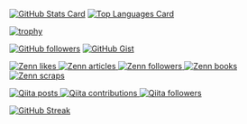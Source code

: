 <!-- ### Hi, there 👋 -->

[![GitHub Stats Card](https://github-readme-stats.vercel.app/api?username=DrLeo0&show_icons=true&count_private=true&theme=radical&theme=radical)](https://github.com/anuraghazra/github-readme-stats)
[![Top Languages Card](https://github-readme-stats.vercel.app/api/top-langs/?username=DrLeo0&count_private=true&layout=compact&langs_count=15&theme=radical&theme=radical)](https://github.com/anuraghazra/github-readme-stats)

[![trophy](https://github-profile-trophy.vercel.app/?username=DrLeo0&no-frame=true&theme=radical)](https://github.com/ryo-ma/github-profile-trophy)

<!-- https://github.com -->
[![GitHub followers](https://img.shields.io/github/followers/DrLeo0?label=Followers&logo=GitHub&style=social)](https://gihub.com/DrLeo0)
[![GitHub Gist](https://img.shields.io/badge/-Gist-181717.svg?logo=github&logoColor=ff0000)](https://gist.github.com/DrLeo0)

<!-- https://zenn.dev -->
[![Zenn likes](https://zenn.badge.nikaera.com/s/4513echo/likes?style=flat)
 ![Zenn articles](https://zenn.badge.nikaera.com/s/4513echo/articles?style=flat)
 ![Zenn followers](https://zenn.badge.nikaera.com/s/4513echo/followers?style=flat)
 ![Zenn books](https://zenn.badge.nikaera.com/s/4513echo/books?style=flat)
 ![Zenn scraps](https://zenn.badge.nikaera.com/s/4513echo/scraps?style=flat)
](https://zenn.dev/4513echo)

<!-- https://qiita.com -->
[![Qiita posts](https://qiita-badge.apiapi.app/s/4513echo/posts.svg)
 ![Qiita contributions](https://qiita-badge.apiapi.app/s/4513echo/contributions.svg)
 ![Qiita followers](https://qiita-badge.apiapi.app/s/4513echo/followers.svg)
](http://qiita.com/4513echo)

[![GitHub Streak](http://github-readme-streak-stats.herokuapp.com?user=DrLeo0&hide_border=true)](https://git.io/streak-stats)



